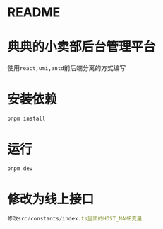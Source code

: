# README

# 典典的小卖部后台管理平台

使用`react,umi,antd`前后端分离的方式编写

# 安装依赖
```bash
pnpm install
```

# 运行
```bash
pnpm dev
```

# 修改为线上接口

```js
修改src/constants/index.ts里面的HOST_NAME变量
```
